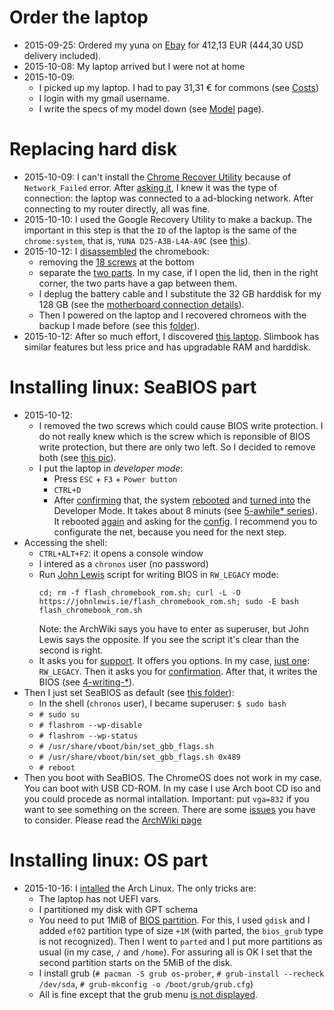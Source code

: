 # Order the laptop #

  * 2015-09-25: Ordered my yuna on [Ebay](http://www.ebay.com/itm/351398651121) for 412,13 EUR (444,30 USD delivery included).
  * 2015-10-08: My laptop arrived but I were not at home
  * 2015-10-09:
    * I picked up my laptop. I had to pay 31,31 € for commons (see [Costs](https://github.com/somenxavier/yuna/blob/master/Costs.md))
    * I login with my gmail username.
    * I write the specs of my model down (see [Model](https://github.com/somenxavier/yuna/blob/master/Specs.md) page). 

# Replacing hard disk #

  * 2015-10-09: I can't install the [Chrome Recover Utility](https://chrome.google.com/webstore/detail/chromebook-recovery-utili/jndclpdbaamdhonoechobihbbiimdgai) because of `Network_Failed` error. After [asking it](https://productforums.google.com/forum/#!msg/chromebook-central/KBUywqBgbOI/vr2KWLPgBgAJ;context-place=topicsearchin/chromebook-central/somenxavier), I knew it was the type of connection: the laptop was connected to a ad-blocking network. After connecting to my router directly, all was fine.
  * 2015-10-10: I used the Google Recovery Utility to make a backup. The important in this step is that the `ID` of the laptop is the same of the `chrome:system`, that is, `YUNA D25-A3B-L4A-A9C` (see [this](https://github.com/somenxavier/yuna/blob/master/figs/01-recovery/1-identifying.jpg)).
  * 2015-10-12: I [disassembled](https://github.com/somenxavier/yuna/tree/master/figs/02-disassemble) the chromebook:
    * removing the [18 screws](https://github.com/somenxavier/yuna/blob/master/figs/02-disassemble/1-screws.jpg) at the bottom
    * separate the [two parts](https://github.com/somenxavier/yuna/blob/master/figs/02-disassemble/2-separate-parts.jpg). In my case, if I open the lid, then in the right corner, the two parts have a gap between them.
    * I deplug the battery cable and I substitute the 32 GB harddisk for my 128 GB (see the [motherboard connection details](https://github.com/somenxavier/yuna/blob/master/figs/02-disassemble/3-motherboard-details.JPG)).
    * Then I powered on the laptop and I recovered chromeos with the backup I made before (see this [folder](https://github.com/somenxavier/yuna/tree/master/figs/03-recovery)).
  * 2015-10-12: After so much effort, I discovered [this laptop](https://slimbook.es/). Slimbook has similar features but less price and has upgradable RAM and harddisk. 
  
# Installing linux: SeaBIOS part #

  * 2015-10-12:
    * I removed the two screws which could cause BIOS write protection. I do not really knew which is the screw which is reponsible of BIOS write protection, but there are only two left. So I decided to remove both (see [this pic](figs/04-chromeos-seabios-changes/1-removing-screws-for-writing-BIOS.JPG)).
    * I put the laptop in *developer mode*:
      * Press `ESC` + `F3` + `Power button`
      * `CTRL+D`
      * After [confirming](figs/04-chromeos-seabios-changes/2-confirmation.jpg) that, the system [rebooted](figs/04-chromeos-seabios-changes/3-rebooted.jpg) and [turned into](figs/04-chromeos-seabios-changes/4-transition.jpg) the Developer Mode. It takes about 8 minuts (see [5-awhile* series](figs/04-chromeos-seabios-changes/)). It rebooted [again](figs/04-chromeos-seabios-changes/6-reboot.jpg) and asking for the [config](figs/04-chromeos-seabios-changes/8-config.jpg). I recommend you to configurate the net, because you need for the next step.
   * Accessing the shell:
     * `CTRL+ALT+F2`: it opens a console window
     * I intered as a `chronos` user (no password)
     * Run [John Lewis](https://johnlewis.ie/custom-chromebook-firmware/rom-download/) script for writing BIOS in `RW_LEGACY` mode:
       ```
       cd; rm -f flash_chromebook_rom.sh; curl -L -O https://johnlewis.ie/flash_chromebook_rom.sh; sudo -E bash flash_chromebook_rom.sh
       ```
       Note: the ArchWiki says you have to enter as superuser, but John Lewis says the opposite. If you see the script it's clear than the second is right.
     * It asks you for [support](figs/05-johnlewis/1-support.jpg). It offers you options. In my case, [just one](figs/05-johnlewis/2-options.jpg): `RW_LEGACY`. Then it asks you for [confirmation](figs/05-johnlewis/3-confirmation.jpg). After that, it writes the BIOS (see [4-writing-*](figs/05-johnlewis/)).
   * Then I just set SeaBIOS as default (see [this folder](figs/06-setting-SeaBIOS-default/)):
     * In the shell (`chronos` user), I became superuser: `$ sudo bash`
     * `# sudo su`
     * `# flashrom --wp-disable`
     * `# flashrom --wp-status`
     * `# /usr/share/vboot/bin/set_gbb_flags.sh`
     * `# /usr/share/vboot/bin/set_gbb_flags.sh 0x489`
     * `# reboot`
   * Then you boot with SeaBIOS. The ChromeOS does not work in my case. You can boot with USB CD-ROM. In my case I use Arch boot CD iso and you 
could procede as normal intallation. Important: put `vga=832` if you want to see something on the screen. There are some [issues](https://wiki.archlinux.org/index.php/Chrome_OS_devices#Syslinux) you have to consider. Please read the [ArchWiki page](https://wiki.archlinux.org/index.php/Chrome_OS_devices#Installing_Arch_Linux)

# Installing linux: OS part #

  * 2015-10-16: I [intalled](https://wiki.archlinux.org/index.php/Beginners'_guide) the Arch Linux. The only tricks are:
    * The laptop has not UEFI vars.
    * I partitioned my disk with GPT schema
    * You need to put 1MiB of [BIOS partition](https://wiki.archlinux.org/index.php/GRUB#GUID_Partition_Table_.28GPT.29_specific_instructions). For this, I used `gdisk` and I added `ef02` partition type of size `+1M` (with parted, the `bios_grub` type is not recognized). Then I went to `parted` and I put more partitions as usual (in my case, `/` and `/home`). For assuring all is OK I set that the second partition starts on the 5MiB of the disk.
    * I install grub (`# pacman -S grub os-prober`, `# grub-install --recheck /dev/sda`, `# grub-mkconfig -o /boot/grub/grub.cfg`)
    * All is fine except that the grub menu [is not displayed](https://bbs.archlinux.org/viewtopic.php?id=203921).